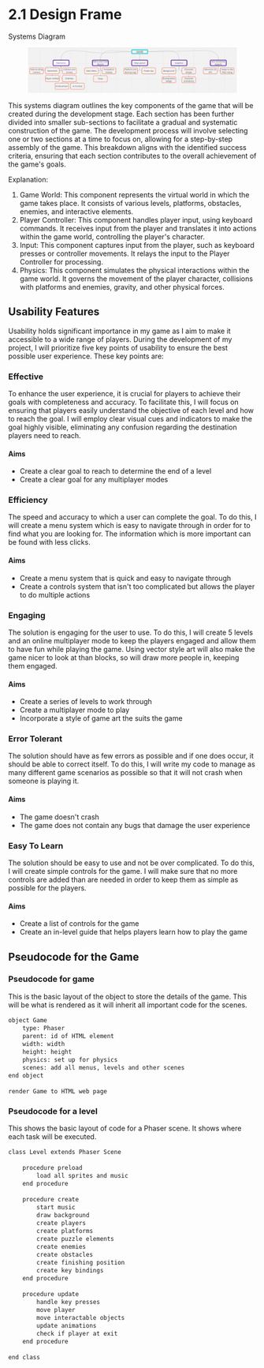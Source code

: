 # 2.1 Design Frame

Systems Diagram

<figure><img src="../.gitbook/assets/Systems Diagram.PNG" alt=""><figcaption></figcaption></figure>

This systems diagram outlines the key components of the game that will be created during the development stage. Each section has been further divided into smaller sub-sections to facilitate a gradual and systematic construction of the game. The development process will involve selecting one or two sections at a time to focus on, allowing for a step-by-step assembly of the game. This breakdown aligns with the identified success criteria, ensuring that each section contributes to the overall achievement of the game's goals.

Explanation:

1. Game World: This component represents the virtual world in which the game takes place. It consists of various levels, platforms, obstacles, enemies, and interactive elements.
2. Player Controller: This component handles player input, using keyboard commands. It receives input from the player and translates it into actions within the game world, controlling the player's character.
3. Input: This component captures input from the player, such as keyboard presses or controller movements. It relays the input to the Player Controller for processing.
4. Physics: This component simulates the physical interactions within the game world. It governs the movement of the player character, collisions with platforms and enemies, gravity, and other physical forces.

## Usability Features

Usability holds significant importance in my game as I aim to make it accessible to a wide range of players. During the development of my project, I will prioritize five key points of usability to ensure the best possible user experience. These key points are:

### Effective

To enhance the user experience, it is crucial for players to achieve their goals with completeness and accuracy. To facilitate this, I will focus on ensuring that players easily understand the objective of each level and how to reach the goal. I will employ clear visual cues and indicators to make the goal highly visible, eliminating any confusion regarding the destination players need to reach.

#### Aims

* Create a clear goal to reach to determine the end of a level
* Create a clear goal for any multiplayer modes

### Efficiency

The speed and accuracy to which a user can complete the goal. To do this, I will create a menu system which is easy to navigate through in order for to find what you are looking for. The information which is more important can be found with less clicks.

#### Aims

* Create a menu system that is quick and easy to navigate through
* Create a controls system that isn't too complicated but allows the player to do multiple actions

### Engaging

The solution is engaging for the user to use. To do this, I will create 5 levels and an online multiplayer mode to keep the players engaged and allow them to have fun while playing the game. Using vector style art will also make the game nicer to look at than blocks, so will draw more people in, keeping them engaged.

#### Aims

* Create a series of levels to work through
* Create a multiplayer mode to play
* Incorporate a style of game art the suits the game

### Error Tolerant

The solution should have as few errors as possible and if one does occur, it should be able to correct itself. To do this, I will write my code to manage as many different game scenarios as possible so that it will not crash when someone is playing it.

#### Aims

* The game doesn't crash
* The game does not contain any bugs that damage the user experience

### Easy To Learn

The solution should be easy to use and not be over complicated. To do this, I will create simple controls for the game. I will make sure that no more controls are added than are needed in order to keep them as simple as possible for the players.

#### Aims

* Create a list of controls for the game
* Create an in-level guide that helps players learn how to play the game

## Pseudocode for the Game

### Pseudocode for game

This is the basic layout of the object to store the details of the game. This will be what is rendered as it will inherit all important code for the scenes.

```
object Game
    type: Phaser
    parent: id of HTML element
    width: width
    height: height
    physics: set up for physics
    scenes: add all menus, levels and other scenes
end object

render Game to HTML web page
```

### Pseudocode for a level

This shows the basic layout of code for a Phaser scene. It shows where each task will be executed.

```
class Level extends Phaser Scene

    procedure preload
        load all sprites and music
    end procedure
    
    procedure create
        start music
        draw background
        create players
        create platforms
        create puzzle elements
        create enemies
        create obstacles
        create finishing position
        create key bindings
    end procedure
    
    procedure update
        handle key presses
        move player
        move interactable objects
        update animations
        check if player at exit
    end procedure
    
end class
```
